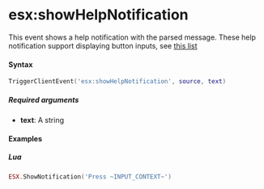 # esx:showHelpNotification

This event shows a help notification with the parsed message. These help notification support displaying button inputs, see [this list](https://pastebin.com/HPg8pYwi)

#### Syntax

```lua
TriggerClientEvent('esx:showHelpNotification', source, text)
```

##### Required arguments
- **text**: A string 


#### Examples

##### Lua
```lua
ESX.ShowNotification('Press ~INPUT_CONTEXT~')
```
